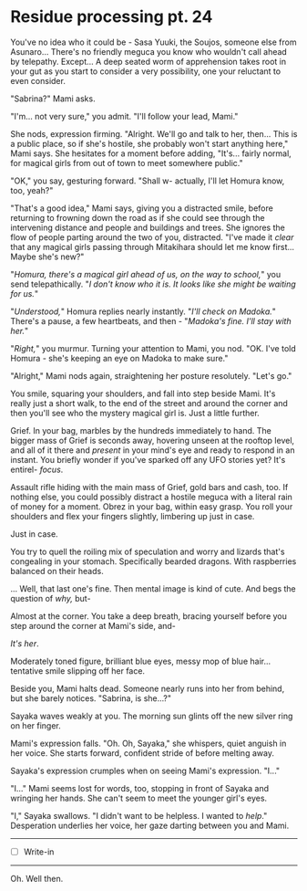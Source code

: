 # Residue processing pt. 24

You've no idea who it could be - Sasa Yuuki, the Soujos, someone else from Asunaro... There's no friendly meguca you know who wouldn't call ahead by telepathy. Except... A deep seated worm of apprehension takes root in your gut as you start to consider a very possibility, one your reluctant to even consider.

"Sabrina?" Mami asks.

"I'm... not very sure," you admit. "I'll follow your lead, Mami."

She nods, expression firming. "Alright. We'll go and talk to her, then... This is a public place, so if she's hostile, she probably won't start anything here," Mami says. She hesitates for a moment before adding, "It's... fairly normal, for magical girls from out of town to meet somewhere public."

"OK," you say, gesturing forward. "Shall w- actually, I'll let Homura know, too, yeah?"

"That's a good idea," Mami says, giving you a distracted smile, before returning to frowning down the road as if she could see through the intervening distance and people and buildings and trees. She ignores the flow of people parting around the two of you, distracted. "I've made it *clear* that any magical girls passing through Mitakihara should let me know first... Maybe she's new?"

"*Homura, there's a magical girl ahead of us, on the way to school,*" you send telepathically. "*I don't know who it is. It looks like she might be waiting for us.*"

"*Understood,*" Homura replies nearly instantly. "*I'll check on Madoka.*" There's a pause, a few heartbeats, and then - "*Madoka's fine. I'll stay with her.*"

"*Right,*" you murmur. Turning your attention to Mami, you nod. "OK. I've told Homura - she's keeping an eye on Madoka to make sure."

"Alright," Mami nods again, straightening her posture resolutely. "Let's go."

You smile, squaring your shoulders, and fall into step beside Mami. It's really just a short walk, to the end of the street and around the corner and then you'll see who the mystery magical girl is. Just a little further.

Grief. In your bag, marbles by the hundreds immediately to hand. The bigger mass of Grief is seconds away, hovering unseen at the rooftop level, and all of it there and *present* in your mind's eye and ready to respond in an instant. You briefly wonder if you've sparked off any UFO stories yet? It's entirel- *focus*.

Assault rifle hiding with the main mass of Grief, gold bars and cash, too. If nothing else, you could possibly distract a hostile meguca with a literal rain of money for a moment. Obrez in your bag, within easy grasp. You roll your shoulders and flex your fingers slightly, limbering up just in case.

Just in case.

You try to quell the roiling mix of speculation and worry and lizards that's congealing in your stomach. Specifically bearded dragons. With raspberries balanced on their heads.

... Well, that last one's fine. Then mental image is kind of cute. And begs the question of *why,* but-

Almost at the corner. You take a deep breath, bracing yourself before you step around the corner at Mami's side, and-

*It's her*.

Moderately toned figure, brilliant blue eyes, messy mop of blue hair... tentative smile slipping off her face.

Beside you, Mami halts dead. Someone nearly runs into her from behind, but she barely notices. "Sabrina, is she...?"

Sayaka waves weakly at you. The morning sun glints off the new silver ring on her finger.

Mami's expression falls. "Oh. Oh, Sayaka," she whispers, quiet anguish in her voice. She starts forward, confident stride of before melting away.

Sayaka's expression crumples when on seeing Mami's expression. "I..."

"I..." Mami seems lost for words, too, stopping in front of Sayaka and wringing her hands. She can't seem to meet the younger girl's eyes.

"I," Sayaka swallows. "I didn't want to be helpless. I wanted to *help*." Desperation underlies her voice, her gaze darting between you and Mami.

---

- [ ] Write-in

---

Oh. Well then.
